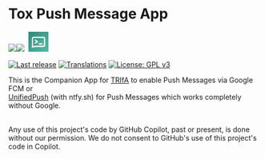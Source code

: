 # Tox Push Message App

<a href="https://github.com/zoff99/ToxAndroidRefImpl"><img src="https://raw.githubusercontent.com/zoff99/ToxAndroidRefImpl/zoff99/dev003/android-refimpl-app/app/src/main/res/drawable/web_hi_res_512.png" width="200"></a><a href="https://unifiedpush.org/"><img src="https://raw.githubusercontent.com/zoff99/tox_push_msg_app/master/doc/76251555.png" width="40"></a>&nbsp;&nbsp;<a href="https://ntfy.sh/"><img src="https://raw.githubusercontent.com/zoff99/tox_push_msg_app/master/doc/logo.077f6a13.svg" width="40"></a>

[![Last release](https://img.shields.io/github/v/release/zoff99/tox_push_msg_app)](https://github.com/zoff99/tox_push_msg_app/releases/latest)
[![Translations](https://hosted.weblate.org/widgets/trifa-a-tox-client-for-android/-/svg-badge.svg)](https://hosted.weblate.org/engage/trifa-a-tox-client-for-android/)
[![License: GPL v3](https://img.shields.io/badge/License-GPL%20v3-blue.svg)](https://www.gnu.org/licenses/gpl-3.0.en.html)

This is the Companion App for [TRIfA](https://github.com/zoff99/ToxAndroidRefImpl) to enable Push Messages via Google FCM or<br>
[UnifiedPush](https://unifiedpush.org/users/distributors/) (with ntfy.sh) for Push Messages which works completely without Google.

<br>
Any use of this project's code by GitHub Copilot, past or present, is done
without our permission.  We do not consent to GitHub's use of this project's
code in Copilot.
